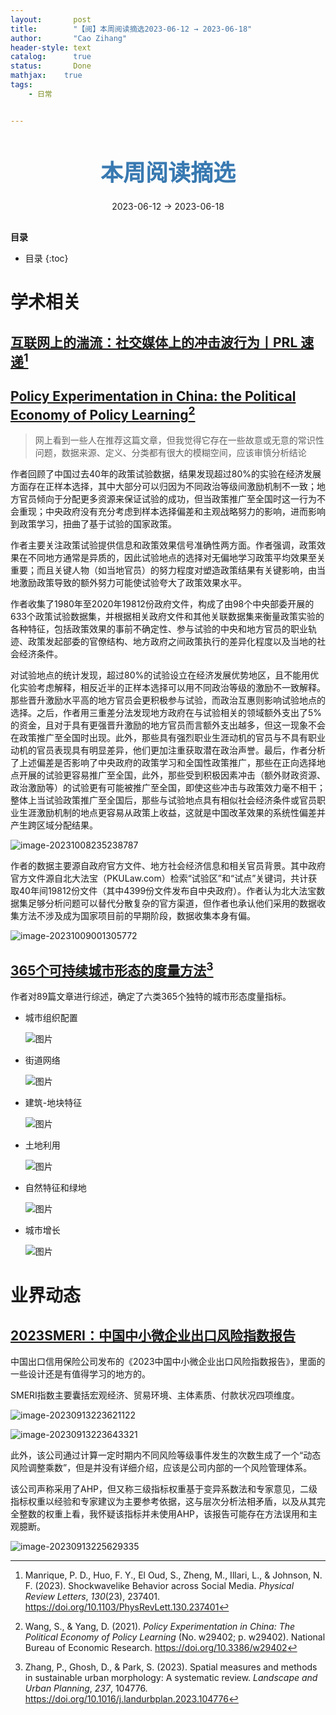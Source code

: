 ```yaml
---
layout:       post
title:        "【阅】本周阅读摘选2023-06-12 → 2023-06-18"
author:       "Cao Zihang"
header-style: text
catalog:      true
status:		  Done
mathjax: 	true
tags:
    - 日常


---
```


<center style="margin-bottom: 20px; margin-top: 50px"><font color="#3879B1" style="line-height: 1.4;font-weight: 700;font-size: 36px;box-sizing: border-box; ">本周阅读摘选</font></center>

<center style=" margin-bottom: 30px;">2023-06-12 → 2023-06-18</center>

<font style="font-weight: bold;">目录</font>

* 目录
{:toc}

# 学术相关

## [互联网上的湍流：社交媒体上的冲击波行为丨PRL 速递](https://mp.weixin.qq.com/s/cXfttiZ0jqDgEI70kcLDdA)[^1]





## [Policy Experimentation in China: the Political Economy of Policy Learning](https://www.nber.org/papers/w29402)[^2]

> 网上看到一些人在推荐这篇文章，但我觉得它存在一些故意或无意的常识性问题，数据来源、定义、分类都有很大的模糊空间，应该审慎分析结论

作者回顾了中国过去40年的政策试验数据，结果发现超过80%的实验在经济发展方面存在正样本选择，其中大部分可以归因为不同政治等级间激励机制不一致；地方官员倾向于分配更多资源来保证试验的成功，但当政策推广至全国时这一行为不会重现；中央政府没有充分考虑到样本选择偏差和主观战略努力的影响，进而影响到政策学习，扭曲了基于试验的国家政策。

作者主要关注政策试验提供信息和政策效果信号准确性两方面。作者强调，政策效果在不同地方通常是异质的，因此试验地点的选择对无偏地学习政策平均效果至关重要；而且关键人物（如当地官员）的努力程度对塑造政策结果有关键影响，由当地激励政策导致的额外努力可能使试验夸大了政策效果水平。

作者收集了1980年至2020年19812份政府文件，构成了由98个中央部委开展的633个政策试验数据集，并根据相关政府文件和其他关联数据集来衡量政策实验的各种特征，包括政策效果的事前不确定性、参与试验的中央和地方官员的职业轨迹、政策发起部委的官僚结构、地方政府之间政策执行的差异化程度以及当地的社会经济条件。

对试验地点的统计发现，超过80%的试验设立在经济发展优势地区，且不能用优化实验考虑解释，相反近半的正样本选择可以用不同政治等级的激励不一致解释。那些晋升激励水平高的地方官员会更积极参与试验，而政治互惠则影响试验地点的选择。之后，作者用三重差分法发现地方政府在与试验相关的领域额外支出了5%的资金，且对于具有更强晋升激励的地方官员而言额外支出越多，但这一现象不会在政策推广至全国时出现。此外，那些具有强烈职业生涯动机的官员与不具有职业动机的官员表现具有明显差异，他们更加注重获取潜在政治声誉。最后，作者分析了上述偏差是否影响了中央政府的政策学习和全国性政策推广，那些在正向选择地点开展的试验更容易推广至全国，此外，那些受到积极因素冲击（额外财政资源、政治激励等）的试验更有可能被推广至全国，即使这些冲击与政策效力毫不相干；整体上当试验政策推广至全国后，那些与试验地点具有相似社会经济条件或官员职业生涯激励机制的地点更容易从政策上收益，这就是中国改革效果的系统性偏差并产生跨区域分配结果。

![image-20231008235238787](https://img.caozihang.com/img/202310082354349.png)

作者的数据主要源自政府官方文件、地方社会经济信息和相关官员背景。其中政府官方文件源自北大法宝（PKULaw.com）检索“试验区”和“试点”关键词，共计获取40年间19812份文件（其中4399份文件发布自中央政府）。作者认为北大法宝数据集足够分析问题可以替代分散复杂的官方渠道，但作者也承认他们采用的数据收集方法不涉及成为国家项目前的早期阶段，数据收集本身有偏。

![image-20231009001305772](https://img.caozihang.com/img/202310102055058.png)

## [365个可持续城市形态的度量方法](https://mp.weixin.qq.com/s/M9R4A4fIcR7sg2z-2eIlzg)[^3]

作者对89篇文章进行综述，确定了六类365个独特的城市形态度量指标。

- 城市组织配置

  ![图片](https://img.caozihang.com/img/202306181352613.jpeg)

- 街道网络

  ![图片](https://img.caozihang.com/img/202306181352728.jpeg)

- 建筑-地块特征

  ![图片](https://img.caozihang.com/img/202306181353091.jpeg)

- 土地利用

  ![图片](https://img.caozihang.com/img/202306181353791.jpeg)

- 自然特征和绿地

  ![图片](https://img.caozihang.com/img/202306181353322.jpeg)

- 城市增长

  ![图片](https://img.caozihang.com/img/202306181353651.jpeg)

# 业界动态

## [2023SMERI：中国中小微企业出口风险指数报告](https://g.h5gdsvip.com/p/iylbr3qw)

中国出口信用保险公司发布的《2023中国中小微企业出口风险指数报告》，里面的一些设计还是有值得学习的地方的。

SMERI指数主要囊括宏观经济、贸易环境、主体素质、付款状况四项维度。

![image-20230913223621122](https://img.caozihang.com/img/202309132236233.png)

![image-20230913223643321](https://img.caozihang.com/img/202309132236417.png)

此外，该公司通过计算一定时期内不同风险等级事件发生的次数生成了一个“动态风险调整乘数”，但是并没有详细介绍，应该是公司内部的一个风险管理体系。

该公司声称采用了AHP，但又称三级指标权重基于变异系数法和专家意见，二级指标权重以经验和专家建议为主要参考依据，这与层次分析法相矛盾，以及从其完全整数的权重上看，我怀疑该指标并未使用AHP，该报告可能存在方法误用和主观臆断。

![image-20230913225629335](https://img.caozihang.com/img/202309132314988.png)



[^1]: Manrique, P. D., Huo, F. Y., El Oud, S., Zheng, M., Illari, L., & Johnson, N. F. (2023). Shockwavelike Behavior across Social Media. *Physical Review Letters*, *130*(23), 237401. https://doi.org/10.1103/PhysRevLett.130.237401
[^2]: Wang, S., & Yang, D. (2021). *Policy Experimentation in China: The Political Economy of Policy Learning* (No. w29402; p. w29402). National Bureau of Economic Research. https://doi.org/10.3386/w29402
[^3]: Zhang, P., Ghosh, D., & Park, S. (2023). Spatial measures and methods in sustainable urban morphology: A systematic review. *Landscape and Urban Planning*, *237*, 104776. https://doi.org/10.1016/j.landurbplan.2023.104776
